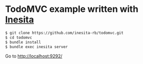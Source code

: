 # TodoMVC example written with [Inesita](https://github.com/inesita-rb/inesita)

```sh
$ git clone https://github.com/inesita-rb/todomvc.git
$ cd todomvc
$ bundle install
$ bundle exec inesita server
```

Go to [http://localhost:9292/](http://localhost:9292/)
